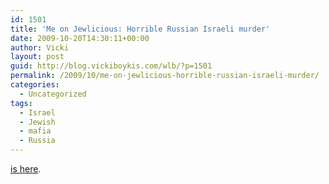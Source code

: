 ```yaml
---
id: 1501
title: 'Me on Jewlicious: Horrible Russian Israeli murder'
date: 2009-10-20T14:30:11+00:00
author: Vicki
layout: post
guid: http://blog.vickiboykis.com/wlb/?p=1501
permalink: /2009/10/me-on-jewlicious-horrible-russian-israeli-murder/
categories:
  - Uncategorized
tags:
  - Israel
  - Jewish
  - mafia
  - Russia
---
```

[is here](http://www.jewlicious.com/2009/10/russian-family-murdered-in-rishon-letziyon/).